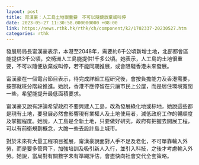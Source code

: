 ```yaml
---
layout: post
title: 甯漢豪：人工島土地很重要　不可以隨便放棄或叫停
date: 2023-05-27 11:30:58.000000000 +08:00
link: https://news.rthk.hk/rthk/ch/component/k2/1702337-20230527.htm
categories: rthk
---
```


發展局局長甯漢豪表示，本港至2048年，需要約6千公頃新增土地，北部都會區能提供3千公頃，交椅洲人工島能提供1千多公頃。她表示，人工島的土地很重要，不可以隨便放棄或叫停，若不能同期推展，或會阻礙香港未來發展。

甯漢豪在一個電台節目表示，待完成詳細工程研究後，會按負擔能力及香港需要，按部就班分階段推進。她說，香港不應停留在只讓市民上公屋，而是居住環境寬闊一些，希望能提升最低面積要求。

甯漢豪又說有評論希望政府不要興建人工島，改為發展綠化地或棕地，她說這些都是現有土地，要發展必然會影響現有業權人及土地使用者，減低政府工作的暢順度及掌握程度。她說，人工島是全新土地，只要做好研究，政府有把握去開展工程，可以有前衛規劃概念，大膽一些去設計島上城市。

對於未來有大量工程項目推展，甯漢豪說面對人手不足及老化，不可單靠輸入外勞，而是要多管齊下，加強培訓及吸引新人入行，並引入科技，之後才考慮輸入外勞。她說，當局對有關數字未有準繩評估，會盡快向社會交代全套策略。
